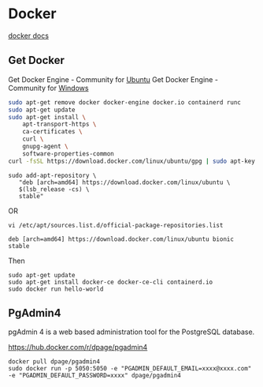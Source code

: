 # Docker

[docker docs](https://docs.docker.com/)

## Get Docker

Get Docker Engine - Community for [Ubuntu](https://docs.docker.com/install/linux/docker-ce/ubuntu/)
Get Docker Engine - Community for [Windows](https://docs.docker.com/docker-for-windows/)

```bash
sudo apt-get remove docker docker-engine docker.io containerd runc
sudo apt-get update
sudo apt-get install \
    apt-transport-https \
    ca-certificates \
    curl \
    gnupg-agent \
    software-properties-common
curl -fsSL https://download.docker.com/linux/ubuntu/gpg | sudo apt-key add -
```


```Set up stable repository
sudo add-apt-repository \
   "deb [arch=amd64] https://download.docker.com/linux/ubuntu \
   $(lsb_release -cs) \
   stable"
```

OR

```MINT USERS : Edit repositories list
vi /etc/apt/sources.list.d/official-package-repositories.list
```
```Add this
deb [arch=amd64] https://download.docker.com/linux/ubuntu bionic stable
```

Then

```
sudo apt-get update
sudo apt-get install docker-ce docker-ce-cli containerd.io
sudo docker run hello-world
```

## PgAdmin4

pgAdmin 4 is a web based administration tool for the PostgreSQL database. 

https://hub.docker.com/r/dpage/pgadmin4

```
docker pull dpage/pgadmin4
sudo docker run -p 5050:5050 -e "PGADMIN_DEFAULT_EMAIL=xxxx@xxxx.com" -e "PGADMIN_DEFAULT_PASSWORD=xxxx" dpage/pgadmin4
```



